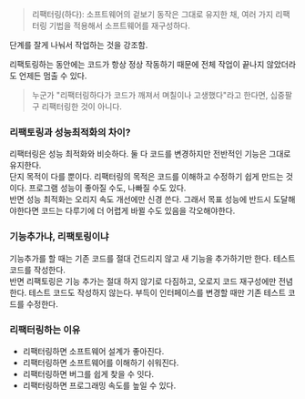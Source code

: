 > 리팩터링(하다): 소프트웨어의 겉보기 동작은 그대로 유지한 채, 여러 가지 리팩터링 기법을 적용해서 소프트웨어를 재구성하다.


단계를 잘게 나눠서 작업하는 것을 강조함.   

리팩토링하는 동안에는 코드가 항상 정상 작동하기 때문에 전체 작업이 끝나지 않았더라도 언제든 멈출 수 있다.
> 누군가 "리팩터링하다가 코드가 깨져서 며칠이나 고생했다"라고 한다면, 십중팔구 리팩터링한 것이 아니다.
> 


### 리팩토링과 성능최적화의 차이?
리팩터링은 성능 최적화와 비슷하다. 둘 다 코드를 변경하지만 전반적인 기능은 그대로 유지한다.  
단지 목적이 다를 뿐이다. 리팩터링의 목적은 코드를 이해하고 수정하기 쉽게 만드는 것이다. 
프로그램 성능이 좋아질 수도, 나빠질 수도 있다.  
반면 성능 최적화는 오리지 속도 개선에만 신경 쓴다. 그래서 목표 성능에 반드시 도달해야한다면 코드는 다루기에
더 어렵게 바뀔 수도 있음을 각오해야한다.  
  

### 기능추가냐, 리팩토링이냐
기능추가를 할 때는 기존 코드를 절대 건드리지 않고 새 기능을 추가하기만 한다. 테스트코드를 작성한다.  
반면 리팩토링은 기능 추가는 절대 하지 않기로 다짐하고, 오로지 코드 재구성에만 전념한다. 
테스트 코드도 작성하지 않는다. 부득이 인터페이스를 변경할 때만 기존 테스트 코드를 수정한다.


### 리팩터링하는 이유
- 리팩터링하면 소프트웨어 설계가 좋아진다.
- 리팩터링하면 소프트웨어를 이해하기 쉬워진다.
- 리팩터링하면 버그를 쉽게 찾을 수 잇다.
- 리팩터링하면 프로그래밍 속도를 높일 수 있다.
